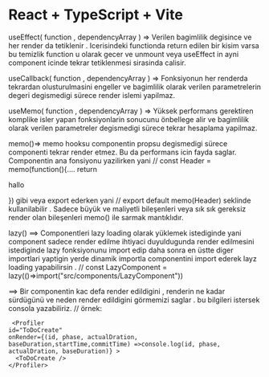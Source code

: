 # React + TypeScript + Vite

useEffect( function , dependencyArray ) => Verilen bagimlilik degisince ve her render da tetiklenir . Icerisindeki functionda return edilen bir kisim varsa bu temizlik function u olarak gecer ve unmount veya useEffect in ayni component icinde tekrar tetiklenmesi sirasinda calisir.

useCallback( function , dependencyArray ) => Fonksiyonun her renderda tekrardan olusturulmasini engeller ve bagimlilik olarak verilen parametrelerin degeri degismedigi sürece render islemi yapilmaz.

useMemo( function , dependencyArray ) => Yüksek performans gerektiren komplike isler yapan fonksiyonlarin sonucunu önbellege alir ve bagimlilik olarak verilen parametreler degismedigi sürece tekrar hesaplama yapilmaz.

memo()=> memo hooksu componentin propsu degismedigi sürece componenti tekrar render etmez. Bu da performans icin fayda saglar. Componentin ana fonsiyonu yazilirken yani // const Header = memo(function(){.... return <p>hallo</p>}) gibi veya export ederken
yani // export default memo(Header) seklinde kullanilabilir . Sadece büyük ve maliyetli bileşenleri veya sık sık gereksiz render olan bileşenleri memo() ile sarmak mantıklıdır.

lazy() ==> Componentleri lazy loading olarak yüklemek istediginde yani component sadece render edilme ihtiyaci duyuldugunda render edilmesini istediginde lazy fonksiyonunu import edip daha sonra en üstte diger importlari yaptigin yerde dinamik importla componentini import ederek layz loading yapabilirsin . // const LazyComponent = lazy(()=>import("src/components/LazyComponent"))

<Profiler> ==> Bir componentin kac defa render edildigini , renderin ne kadar sürdügünü ve neden render edildigini görmemizi saglar . bu bilgileri istersek consola yazabiliriz. // örnek:

```
 <Profiler
id="ToDoCreate"
onRender={(id, phase, actualDration, baseDuration,startTime,commitTime) =>console.log(id, phase, actualDration, baseDuration)} >
  <ToDoCreate />
</Profiler>
```

